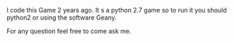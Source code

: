 I code this Game 2 years ago.
It s a python 2.7 game so to run it you should python2 or using the software Geany.

For any question feel free to come ask me.

